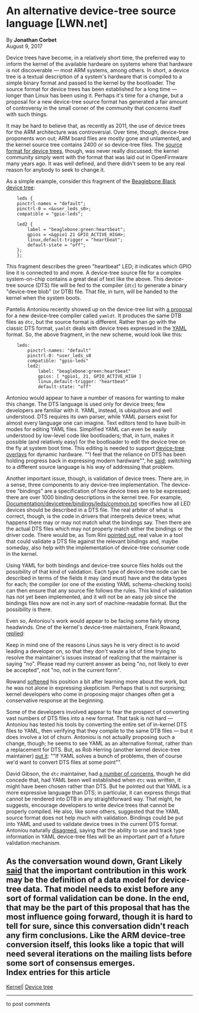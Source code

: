 # An alternative device-tree source language [LWN.net]

By **Jonathan Corbet**  
August 9, 2017 

Device trees have become, in a relatively short time, the preferred way to inform the kernel of the available hardware on systems where that hardware is not discoverable — most ARM systems, among others. In short, a device tree is a textual description of a system's hardware that is compiled to a simple binary format and passed to the kernel by the bootloader. The source format for device trees has been established for a long time — longer than Linux has been using it. Perhaps it's time for a change, but a proposal for a new device-tree source format has generated a fair amount of controversy in the small corner of the community that concerns itself with such things. 

It may be hard to believe that, as recently as 2011, the use of device trees for the ARM architecture was controversial. Over time, though, device-tree proponents won out; ARM board files are mostly gone and unlamented, and the kernel source tree contains 2400 or so device-tree files. The [source format for device trees](http://elinux.org/Device_Tree_Usage), though, was never really discussed; the kernel community simply went with the format that was laid out in OpenFirmware many years ago. It was well defined, and there didn't seem to be any real reason for anybody to seek to change it. 

As a simple example, consider this fragment of the [Beaglebone Black device tree](/Articles/730224/): 
    
    
        leds {
    	pinctrl-names = "default";
    	pinctrl-0 = <&user_leds_s0>;
    	compatible = "gpio-leds";
    
    	led2 {
    	    label = "beaglebone:green:heartbeat";
    	    gpios = <&gpio1 21 GPIO_ACTIVE_HIGH>;
    	    linux,default-trigger = "heartbeat";
    	    default-state = "off";
    	};
        };
    

This fragment describes the green "heartbeat" LED; it indicates which GPIO line it is connected to and more. A device-tree source file for a complex system-on-chip contains a great deal of text like the above. This device-tree source (DTS) file will be fed to the compiler (`dtc`) to generate a binary "device-tree blob" (or DTB) file. That file, in turn, will be handed to the kernel when the system boots. 

Pantelis Antoniou recently showed up on the device-tree list with [a proposal](/Articles/729156/) for a new device-tree compiler called `yamldt`. It produces the same DTB files as `dtc`, but the source format is different. Rather than go with the classic DTS format, `yamldt` deals with device trees expressed in the [YAML](http://www.yaml.org/) format. So, the above fragment, in the new scheme, would look like this: 
    
    
        leds:
            pinctrl-names: "default"
            pinctrl-0: *user_leds_s0
            compatible: "gpio-leds"
            led2:
                label: "beaglebone:green:heartbeat"
                gpios: [ *gpio1, 21, GPIO_ACTIVE_HIGH ]
                linux,default-trigger: "heartbeat"
                default-state: "off"
    

Antoniou would appear to have a number of reasons for wanting to make this change. The DTS language is used only for device trees; few developers are familiar with it. YAML, instead, is ubiquitous and well understood. DTS requires its own parser, while YAML parsers exist for almost every language one can imagine. Text editors tend to have built-in modes for editing YAML files. Simplified YAML can even be easily understood by low-level code like bootloaders; that, in turn, makes it possible (and relatively easy) for the bootloader to edit the device tree on the fly at system boot time. This editing is needed to support [device-tree overlays](/Articles/616859/) for dynamic hardware. ""I feel that the reliance on DTS has been holding progress back in expressing modern hardware"", he [said](/Articles/730226/); switching to a different source language is his way of addressing that problem. 

Another important issue, though, is validation of device trees. There are, in a sense, three components to any device-tree implementation. The device-tree "bindings" are a specification of how device trees are to be expressed; there are over 1000 binding descriptions in the kernel tree. For example, [Documentation/devicetree/bindings/leds/common.txt](/Articles/730227/) specifies how all LED devices should be described in a DTS file. The real arbiter of what is correct, though, is the code in drivers that interprets device trees; what happens there may or may not match what the bindings say. Then there are the actual DTS files which may not properly match either the bindings or the driver code. There would be, as Tom Rini [pointed out](/Articles/730364/), real value in a tool that could validate a DTS file against the relevant bindings and, maybe someday, also help with the implementation of device-tree consumer code in the kernel. 

Using YAML for both bindings and device-tree source files holds out the possibility of that kind of validation. Each type of device-tree node can be described in terms of the fields it may (and must) have and the data types for each; the compiler (or one of the existing YAML schema-checking tools) can then ensure that any source file follows the rules. This kind of validation has not yet been implemented, and it will not be an easy job since the bindings files now are not in any sort of machine-readable format. But the possibility is there. 

Even so, Antoniou's work would appear to be facing some fairly strong headwinds. One of the kernel's device-tree maintainers, Frank Rowand, [replied](/Articles/730348/): 

Keep in mind one of the reasons Linus says he is very direct is to avoid leading a developer on, so that they don't waste a lot of time trying to resolve the maintainer's issues instead of realizing that the maintainer is saying "no". Please read my current answer as being "no, not likely to ever be accepted", not "no, not in the current form". 

Rowand [softened](/Articles/730349/) his position a bit after learning more about the work, but he was not alone in expressing skepticism. Perhaps that is not surprising; kernel developers who come in proposing major changes often get a conservative response at the beginning. 

Some of the developers involved appear to fear the prospect of converting vast numbers of DTS files into a new format. That task is not hard — Antoniou has tested his tools by converting the entire set of in-kernel DTS files to YAML, then verifying that they compile to the same DTB files — but it does involve a lot of churn. Antoniou is not actually proposing such a change, though; he seems to see YAML as an alternative format, rather than a replacement for DTS. But, as Rob Herring (another kernel device-tree maintainer) [put it](/Articles/730350/): ""If YAML solves a bunch of problems, then of course we'd want to convert DTS files at some point"". 

David Gibson, the `dtc` maintainer, had [a number of concerns](/Articles/730351/), though he did concede that, had YAML been well established when `dtc` was written, it might have been chosen rather than DTS. But he pointed out that YAML is a more expressive language than DTS; in particular, it can express things that cannot be rendered into DTB in any straightforward way. That might, he suggests, encourage developers to write device trees that cannot be properly compiled. He also, like some others, suggested that the YAML source format does not help much with validation. Bindings could be put into YAML and used to validate device trees in the current DTS format. Antoniou naturally [disagreed](/Articles/730354/), saying that the ability to use and track type information in YAML device-tree files will be an important part of a future validation mechanism. 

As the conversation wound down, Grant Likely [said](/Articles/730355/) that the important contribution in this work may be the definition of a data model for device-tree data. That model needs to exist before any sort of formal validation can be done. In the end, that may be the part of this proposal that has the most influence going forward, though it is hard to tell for sure, since this conversation didn't reach any firm conclusions. Like the ARM device-tree conversion itself, this looks like a topic that will need several iterations on the mailing lists before some sort of consensus emerges.  
Index entries for this article  
---  
[Kernel](/Kernel/Index)| [Device tree](/Kernel/Index#Device_tree)  
  


* * *

to post comments 
